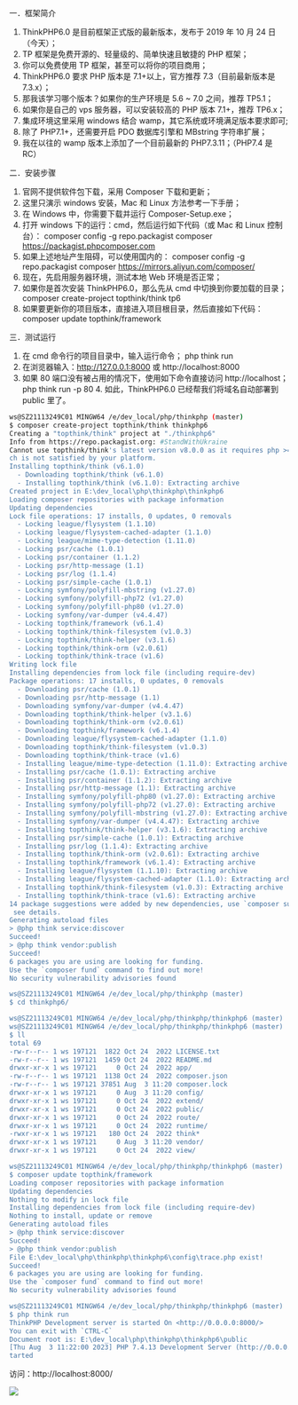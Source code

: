  一．框架简介 

1. ThinkPHP6.0 是目前框架正式版的最新版本，发布于 2019 年 10 月 24 日（今天）； 
2. TP 框架是免费开源的、轻量级的、简单快速且敏捷的 PHP 框架；
3. 你可以免费使用 TP 框架，甚至可以将你的项目商用；
4. ThinkPHP6.0 要求 PHP 版本是 7.1+以上，官方推荐 7.3（目前最新版本是 7.3.x）；
5. 那我该学习哪个版本？如果你的生产环境是 5.6 ~ 7.0 之间，推荐 TP5.1；
6. 如果你是自己的 vps 服务器，可以安装较高的 PHP 版本 7.1+，推荐 TP6.x；
7. 集成环境这里采用 windows 结合 wamp，其它系统或环境满足版本要求即可; 
8. 除了 PHP7.1+，还需要开启 PDO 数据库引擎和 MBstring 字符串扩展；
9. 我在以往的 wamp 版本上添加了一个目前最新的 PHP7.3.11；（PHP7.4 是 RC） 

二．安装步骤 

1. 官网不提供软件包下载，采用 Composer 下载和更新；
2. 这里只演示 windows 安装，Mac 和 Linux 方法参考一下手册；
3. 在 Windows 中，你需要下载并运行 Composer-Setup.exe；
4.  打开 windows 下的运行：cmd，然后运行如下代码（或 Mac 和 Linux 控制台）： composer config -g repo.packagist composer https://packagist.phpcomposer.com 
5. 如果上述地址产生阻碍，可以使用国内的： composer config -g repo.packagist composer https://mirrors.aliyun.com/composer/ 
6. 现在，先启用服务器环境，测试本地 Web 环境是否正常；
7. 如果你是首次安装 ThinkPHP6.0，那么先从 cmd 中切换到你要加载的目录； composer create-project topthink/think tp6
8. 如果要更新你的项目版本，直接进入项目根目录，然后直接如下代码： composer update topthink/framework 

三．测试运行 

1. 在 cmd 命令行的项目目录中，输入运行命令； php think run
2. 在浏览器输入：http://127.0.0.1:8000 或 http://localhost:8000 
3. 如果 80 端口没有被占用的情况下，使用如下命令直接访问 http://localhost； php think run -p 80 4. 如此，ThinkPHP6.0 已经帮我们将域名自动部署到 public 里了。



```sh
ws@SZ21113249C01 MINGW64 /e/dev_local/php/thinkphp (master)
$ composer create-project topthink/think thinkphp6
Creating a "topthink/think" project at "./thinkphp6"
Info from https://repo.packagist.org: #StandWithUkraine
Cannot use topthink/think's latest version v8.0.0 as it requires php >=8.0.0 whi
ch is not satisfied by your platform.
Installing topthink/think (v6.1.0)
  - Downloading topthink/think (v6.1.0)
  - Installing topthink/think (v6.1.0): Extracting archive
Created project in E:\dev_local\php\thinkphp\thinkphp6
Loading composer repositories with package information
Updating dependencies
Lock file operations: 17 installs, 0 updates, 0 removals
  - Locking league/flysystem (1.1.10)
  - Locking league/flysystem-cached-adapter (1.1.0)
  - Locking league/mime-type-detection (1.11.0)
  - Locking psr/cache (1.0.1)
  - Locking psr/container (1.1.2)
  - Locking psr/http-message (1.1)
  - Locking psr/log (1.1.4)
  - Locking psr/simple-cache (1.0.1)
  - Locking symfony/polyfill-mbstring (v1.27.0)
  - Locking symfony/polyfill-php72 (v1.27.0)
  - Locking symfony/polyfill-php80 (v1.27.0)
  - Locking symfony/var-dumper (v4.4.47)
  - Locking topthink/framework (v6.1.4)
  - Locking topthink/think-filesystem (v1.0.3)
  - Locking topthink/think-helper (v3.1.6)
  - Locking topthink/think-orm (v2.0.61)
  - Locking topthink/think-trace (v1.6)
Writing lock file
Installing dependencies from lock file (including require-dev)
Package operations: 17 installs, 0 updates, 0 removals
  - Downloading psr/cache (1.0.1)
  - Downloading psr/http-message (1.1)
  - Downloading symfony/var-dumper (v4.4.47)
  - Downloading topthink/think-helper (v3.1.6)
  - Downloading topthink/think-orm (v2.0.61)
  - Downloading topthink/framework (v6.1.4)
  - Downloading league/flysystem-cached-adapter (1.1.0)
  - Downloading topthink/think-filesystem (v1.0.3)
  - Downloading topthink/think-trace (v1.6)
  - Installing league/mime-type-detection (1.11.0): Extracting archive
  - Installing psr/cache (1.0.1): Extracting archive
  - Installing psr/container (1.1.2): Extracting archive
  - Installing psr/http-message (1.1): Extracting archive
  - Installing symfony/polyfill-php80 (v1.27.0): Extracting archive
  - Installing symfony/polyfill-php72 (v1.27.0): Extracting archive
  - Installing symfony/polyfill-mbstring (v1.27.0): Extracting archive
  - Installing symfony/var-dumper (v4.4.47): Extracting archive
  - Installing topthink/think-helper (v3.1.6): Extracting archive
  - Installing psr/simple-cache (1.0.1): Extracting archive
  - Installing psr/log (1.1.4): Extracting archive
  - Installing topthink/think-orm (v2.0.61): Extracting archive
  - Installing topthink/framework (v6.1.4): Extracting archive
  - Installing league/flysystem (1.1.10): Extracting archive
  - Installing league/flysystem-cached-adapter (1.1.0): Extracting archive
  - Installing topthink/think-filesystem (v1.0.3): Extracting archive
  - Installing topthink/think-trace (v1.6): Extracting archive
14 package suggestions were added by new dependencies, use `composer suggest` to
 see details.
Generating autoload files
> @php think service:discover
Succeed!
> @php think vendor:publish
Succeed!
6 packages you are using are looking for funding.
Use the `composer fund` command to find out more!
No security vulnerability advisories found

ws@SZ21113249C01 MINGW64 /e/dev_local/php/thinkphp (master)
$ cd thinkphp6/

ws@SZ21113249C01 MINGW64 /e/dev_local/php/thinkphp/thinkphp6 (master)
ws@SZ21113249C01 MINGW64 /e/dev_local/php/thinkphp/thinkphp6 (master)
$ ll
total 69
-rw-r--r-- 1 ws 197121  1822 Oct 24  2022 LICENSE.txt
-rw-r--r-- 1 ws 197121  1459 Oct 24  2022 README.md
drwxr-xr-x 1 ws 197121     0 Oct 24  2022 app/
-rw-r--r-- 1 ws 197121  1138 Oct 24  2022 composer.json
-rw-r--r-- 1 ws 197121 37851 Aug  3 11:20 composer.lock
drwxr-xr-x 1 ws 197121     0 Aug  3 11:20 config/
drwxr-xr-x 1 ws 197121     0 Oct 24  2022 extend/
drwxr-xr-x 1 ws 197121     0 Oct 24  2022 public/
drwxr-xr-x 1 ws 197121     0 Oct 24  2022 route/
drwxr-xr-x 1 ws 197121     0 Oct 24  2022 runtime/
-rwxr-xr-x 1 ws 197121   180 Oct 24  2022 think*
drwxr-xr-x 1 ws 197121     0 Aug  3 11:20 vendor/
drwxr-xr-x 1 ws 197121     0 Oct 24  2022 view/

ws@SZ21113249C01 MINGW64 /e/dev_local/php/thinkphp/thinkphp6 (master)
$ composer update topthink/framework
Loading composer repositories with package information
Updating dependencies
Nothing to modify in lock file
Installing dependencies from lock file (including require-dev)
Nothing to install, update or remove
Generating autoload files
> @php think service:discover
Succeed!
> @php think vendor:publish
File E:\dev_local\php\thinkphp\thinkphp6\config\trace.php exist!
Succeed!
6 packages you are using are looking for funding.
Use the `composer fund` command to find out more!
No security vulnerability advisories found

ws@SZ21113249C01 MINGW64 /e/dev_local/php/thinkphp/thinkphp6 (master)
$ php think run
ThinkPHP Development server is started On <http://0.0.0.0:8000/>
You can exit with `CTRL-C`
Document root is: E:\dev_local\php\thinkphp\thinkphp6\public
[Thu Aug  3 11:22:00 2023] PHP 7.4.13 Development Server (http://0.0.0.0:8000) s
tarted
```

访问：http://localhost:8000/



![](https://nateshao-blog.oss-cn-shenzhen.aliyuncs.com/wximage-20230803112752305.png)